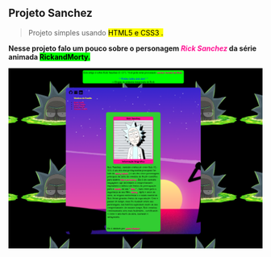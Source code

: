 ## Projeto Sanchez

> Projeto simples usando <mark>HTML5 e CSS3 .</mark>

<b> Nesse projeto falo um pouco sobre o personagem <i style="color:deeppink">Rick Sanchez</i> da série animada <mark style="background-color: lime">RickandMorty.<mark></b>

![](imagens/imagen-projeto.png)


